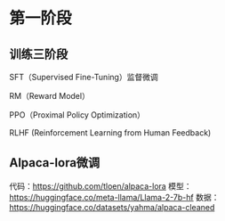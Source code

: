 # 第一阶段
## 训练三阶段
SFT（Supervised Fine-Tuning）监督微调

RM（Reward Model）

PPO（Proximal Policy Optimization）

RLHF (Reinforcement Learning from Human Feedback)


## Alpaca-lora微调
代码：https://github.com/tloen/alpaca-lora
模型：https://huggingface.co/meta-llama/Llama-2-7b-hf
数据：https://huggingface.co/datasets/yahma/alpaca-cleaned
